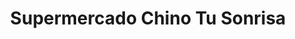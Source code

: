 ---
title: "Supermercado Chino Tu Sonrisa"
url: /ciudad-autonoma-de-buenos-aires/supermercado-chino-tu-sonrisa/
shop: Lebensmittel
---